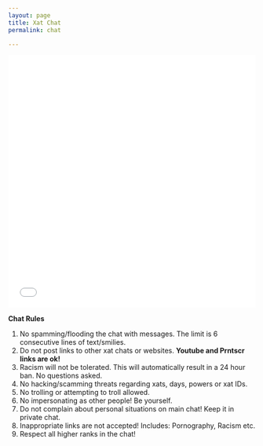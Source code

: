 ```yaml
---
layout: page
title: Xat Chat
permalink: chat

---
```

<iframe src="[https://xat.com/embed/chat.php#id=159514655&gn=Codys_Nintendo_Room](https://xat.com/embed/chat.php#id=159514655&gn=Codys_Nintendo_Room "https://xat.com/embed/chat.php#id=159514655&gn=Codys_Nintendo_Room")" width="100%" height="515" frameborder="0" scrolling="no"></iframe>

**Chat Rules**

1. No spamming/flooding the chat with messages. The limit is 6 consecutive lines of text/smilies.
2. Do not post links to other xat chats or websites. **Youtube and Prntscr links are ok!**
3. Racism will not be tolerated. This will automatically result in a 24 hour ban. No questions asked.
4. No hacking/scamming threats regarding xats, days, powers or xat IDs.
5. No trolling or attempting to troll allowed.
6. No impersonating as other people! Be yourself.
7. Do not complain about personal situations on main chat! Keep it in private chat.
8. Inappropriate links are not accepted! Includes: Pornography, Racism etc.
9. Respect all higher ranks in the chat!